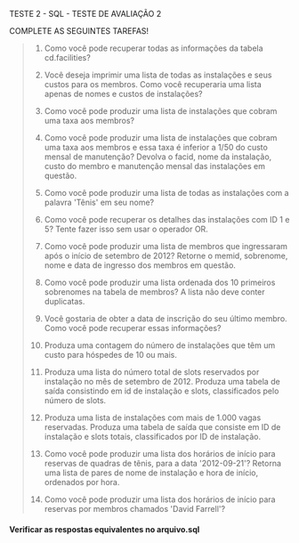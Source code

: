 TESTE 2  - SQL - TESTE DE AVALIAÇÃO 2

COMPLETE AS SEGUINTES TAREFAS!

> 1. Como você pode recuperar todas as informações da tabela cd.facilities?
> 
> 2. Você deseja imprimir uma lista de todas as instalações e seus custos para os membros. Como você recuperaria uma lista apenas de nomes e custos de instalações?
>
> 3. Como você pode produzir uma lista de instalações que cobram uma taxa aos membros?
> 
> 4. Como você pode produzir uma lista de instalações que cobram uma taxa aos membros e essa taxa é inferior a 1/50 do custo mensal de manutenção? Devolva o facid, nome da instalação, custo do membro e manutenção mensal das instalações em questão.
> 
> 5. Como você pode produzir uma lista de todas as instalações com a palavra 'Tênis' em seu nome?
> 
> 6. Como você pode recuperar os detalhes das instalações com ID 1 e 5? Tente fazer isso sem usar o operador OR.
> 
> 7. Como você pode produzir uma lista de membros que ingressaram após o início de setembro de 2012? Retorne o memid, sobrenome, nome e data de ingresso dos membros em questão.
> 
> 8. Como você pode produzir uma lista ordenada dos 10 primeiros sobrenomes na tabela de membros? A lista não deve conter duplicatas.
> 
> 9. Você gostaria de obter a data de inscrição do seu último membro. Como você pode recuperar essas informações?
> 
> 10. Produza uma contagem do número de instalações que têm um custo para hóspedes de 10 ou mais.
>
>  11. Produza uma lista do número total de slots reservados por instalação no mês de setembro de 2012. Produza uma tabela de saída consistindo em id de instalação e slots, classificados pelo número de slots.
>  
> 12. Produza uma lista de instalações com mais de 1.000 vagas reservadas. Produza uma tabela de saída que consiste em ID de instalação e slots totais, classificados por ID de instalação.
> 
> 13. Como você pode produzir uma lista dos horários de início para reservas de quadras de tênis, para a data '2012-09-21'? Retorna uma lista de pares de nome de instalação e hora de início, ordenados por hora.
> 
> 14. Como você pode produzir uma lista dos horários de início para reservas por membros chamados 'David Farrell'?


#### Verificar as respostas equivalentes no arquivo.sql
